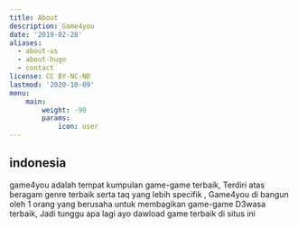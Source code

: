 ```yaml
---
title: About
description: Game4you
date: '2019-02-28'
aliases:
  - about-us
  - about-hugo
  - contact
license: CC BY-NC-ND
lastmod: '2020-10-09'
menu:
    main: 
        weight: -90
        params:
            icon: user
---
```



## indonesia

game4you adalah tempat kumpulan game-game terbaik, Terdiri atas beragam genre terbaik serta taq yang lebih specifik , Game4you di bangun oleh 1 orang  yang berusaha untuk membagikan game-game D3wasa terbaik, Jadi tunggu apa lagi ayo dawload game terbaik di situs ini  
